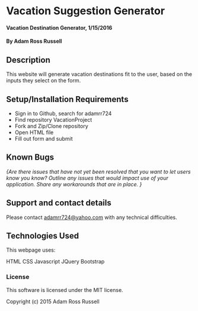 # Vacation Suggestion Generator

#### Vacation Destination Generator, 1/15/2016

#### By Adam Ross Russell

## Description

This website will generate vacation destinations fit to the user, based on the inputs they select on the form.

## Setup/Installation Requirements

* Sign in to Github, search for adamrr724
* Find repository VacationProject
* Fork and Zip/Clone repository
* Open HTML file
* Fill out form and submit

## Known Bugs

_{Are there issues that have not yet been resolved that you want to let users know you know?  Outline any issues that would impact use of your application.  Share any workarounds that are in place. }_

## Support and contact details

Please contact adamrr724@yahoo.com with any technical difficulties.

## Technologies Used

This webpage uses:

HTML
CSS
Javascript
JQuery
Bootstrap

### License

This software is licensed under the MIT license.

Copyright (c) 2015 Adam Ross Russell
